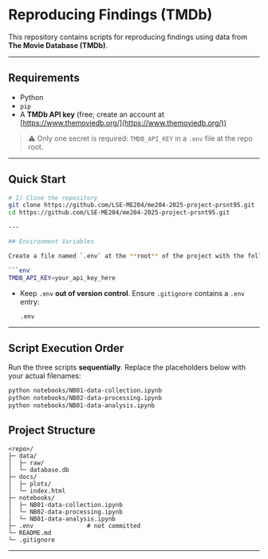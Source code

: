 # Reproducing Findings (TMDb)

This repository contains scripts for reproducing findings using data from **The Movie Database (TMDb)**.

---

## Requirements

* Python
* `pip` 
* A **TMDb API key** (free; create an account at [https://www.themoviedb.org/](https://www.themoviedb.org/))

> ⚠️ Only one secret is required: `TMDB_API_KEY` in a `.env` file at the repo root.

---

## Quick Start

```bash
# 1) Clone the repository
git clone https://github.com/LSE-ME204/me204-2025-project-prsnt95.git
cd https://github.com/LSE-ME204/me204-2025-project-prsnt95.git

---

## Environment Variables

Create a file named `.env` at the **root** of the project with the following content:

```env
TMDB_API_KEY=your_api_key_here
```

* Keep `.env` **out of version control**. Ensure `.gitignore` contains a `.env` entry:

  ```gitignore
  .env
  ```

---

## Script Execution Order

Run the three scripts **sequentially**. Replace the placeholders below with your actual filenames:

```bash
python notebooks/NB01-data-collection.ipynb   
python notebooks/NB02-data-processing.ipynb 
python notebooks/NB01-data-analysis.ipynb 
```


## Project Structure

```
<repo>/
├─ data/
│  ├─ raw/
│  └─ database.db
├─ docs/
│  ├─ plots/
│  └─ index.html
├─ notebooks/
│  ├─ NB01-data-collection.ipynb   
│  └─ NB02-data-processing.ipynb 
|  └─ NB01-data-analysis.ipynb 
├─ .env               # not committed
└─ README.md
└─ .gitignore
```

---